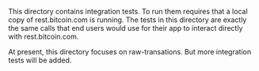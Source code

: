 This directory contains integration tests. To run them requires that
a local copy of rest.bitcoin.com is running. The tests in this directory are
exactly the same calls that end users would use for their app to interact
directly with rest.bitcoin.com.

At present, this directory focuses on raw-transations. But more integration tests
will be added.
